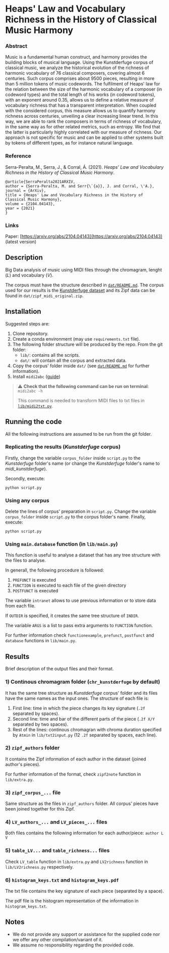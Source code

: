 # Heaps' Law and Vocabulary Richness in the History of Classical Music Harmony

### Abstract

Music is a fundamental human construct, and harmony provides the building blocks of musical language. Using the Kunstderfuge corpus of classical music, we analyze the historical evolution of the richness of harmonic vocabulary of 76 classical composers, covering almost 6 centuries. Such corpus comprises about 9500 pieces, resulting in more than 5 million tokens of music codewords. The fulfilment of Heaps' law for the relation between the size of the harmonic vocabulary of a composer (in codeword types) and the total length of his works (in codeword tokens), with an exponent around 0.35, allows us to define a relative measure of vocabulary richness that has a transparent interpretation. When coupled with the considered corpus, this measure allows us to quantify harmony richness across centuries, unveiling a clear increasing linear trend. In this way, we are able to rank the composers in terms of richness of vocabulary, in the same way as for other related metrics, such as entropy. We find that the latter is particularly highly correlated with our measure of richness. Our approach is not specific for music and can be applied to other systems built by tokens of different types, as for instance natural language.

### Reference

Serra-Peralta, M., Serra, J., & Corral, Á. (2021). *Heaps' Law and Vocabulary Richness in the History of Classical Music Harmony*.

```
@article{SerraPeralta2021ARXIV,
author = {Serra-Peralta, M. and Serr{\`{a}}, J. and Corral, \'A.},
journal = {ArXiv},
title = {Heaps' Law and Vocabulary Richness in the History of Classical Music Harmony},
volume = {2104.04143},
year = {2021}
}
```

### Links

Paper: [https://arxiv.org/abs/2104.04143](https://arxiv.org/abs/2104.04143) (latest version)


## Description

Big Data analysis of music using MIDI files through the chromagram, lenght (_L_) and vocabulary (_V_). 

The corpus must have the structure described in [`dat/README.md`](dat/README.md). 
The corpus used for our results is the [Kunstderfuge dataset](http://www.kunstderfuge.com/) and its Zipf data can be found in `dat/zipf_midi_original.zip`. 


## Installation

Suggested steps are:

1. Clone repository.
1. Create a conda environment (may use `requirements.txt` file).
1. The following folder structure will be produced by the repo. From the git folder:
    - `lib/`: contains all the scripts.
    - `dat/`: will contain all the corpus and extracted data.
1. Copy the corpus' folder inside `dat/` (see [`dat/README.md`](dat/README.md) for further information). 
1. Install `midi2abc` ([guide](https://command-not-found.com/midi2abc))

> :warning: **Check that the following command can be run on terminal**: `midi2abc -h`
> 
> This command is needed to transform MIDI files to txt files in [`lib/midi2txt.py`](lib/midi2txt.py). 


## Running the code

All the following instructions are assumed to be run from the git folder. 

### Replicating the results (_Kunstderfuge_ corpus)

Firstly, change the variable `corpus_folder` inside `script.py` to the _Kunstderfuge_ folder's name (or change the _Kunstderfuge_ folder's name to _midi_kunstderfuge_). 

Secondly, execute:
```
python script.py
```

### Using any corpus

Delete the lines of corpus' preparation in `script.py`. Change the variable `corpus_folder` inside `script.py` to the corpus folder's name. Finally, execute:
```
python script.py
```

### Using `main.database` function (in `lib/main.py`)

This function is useful to analyse a dataset that has any tree structure with the files to analyse. 

In generall, the following procedure is followed:
1. `PREFUNCT` is executed
1. `FUNCTION` is executed to each file of the given directory
1. `POSTFUNCT` is executed

The variable `intranet` allows to use previous information or to store data from each file. 

If `OUTDIR` is specified, it creates the same tree structure of `INDIR`. 

The variable `ARGS` is a list to pass extra arguments to `FUNCTION` function. 

For further information check `functionexample`, `prefunct`, `postfunct` and `database` functions in `lib/main.py`. 


## Results

Brief description of the output files and their format. 

### 1) Continous chromagram folder (`chr_kunstderfuge` by default)

It has the same tree structure as _Kunstderfuge_ corpus' folder and its files have the same names as the input ones. 
The structure of each file is:
1. First line: time in which the piece changes its key signature (`.2f` separated by spaces).
1. Second line: time and bar of the different parts of the piece (`.2f X/Y` separated by two spaces).
1. Rest of the lines: continous chromagran with chroma duration specified by `Atmin` in `lib/txt2input.py` (12 `.2f` separated by spaces, each line).

### 2) `zipf_authors` folder

It contains the Zipf information of each author in the dataset (joined author's pieces). 

For further information of the format, check `zipf2note` function in `lib/extra.py`. 

### 3) `zipf_corpus_...` file

Same structure as the files in `zipf_authors` folder. All corpus' pieces have been joined together for this Zipf. 

### 4) `LV_authors_...` and `LV_pieces_...` files

Both files contains the following information for each author/piece: `author L V`

### 5) `table_LV...` and `table_richness...` files

Check `LV_table` function in `lib/extra.py` and `LV2richness` function in `lib/LV2richness.py` respectively. 

### 6) `histogram_keys.txt` and `histogram_keys.pdf`

The txt file contains the key signature of each piece (separated by a space). 

The pdf file is the histogram representation of the information in `histogram_keys.txt`. 


## Notes

- We do not provide any support or assistance for the supplied code nor we offer any other compilation/variant of it.
- We assume no responsibility regarding the provided code.
